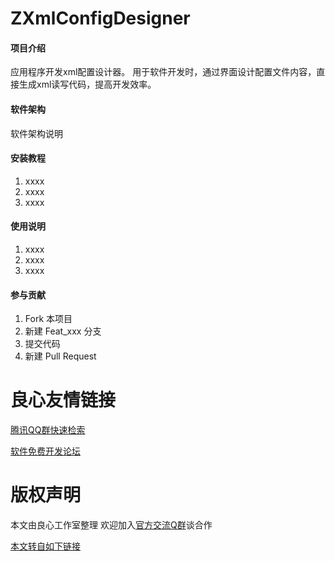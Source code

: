 # ZXmlConfigDesigner

#### 项目介绍
应用程序开发xml配置设计器。
用于软件开发时，通过界面设计配置文件内容，直接生成xml读写代码，提高开发效率。

#### 软件架构
软件架构说明


#### 安装教程

1. xxxx
2. xxxx
3. xxxx

#### 使用说明

1. xxxx
2. xxxx
3. xxxx

#### 参与贡献

1. Fork 本项目
2. 新建 Feat_xxx 分支
3. 提交代码
4. 新建 Pull Request



 # 良心友情链接

[腾讯QQ群快速检索](http://u.720life.cn/s/8cf73f7c)

[软件免费开发论坛](http://u.720life.cn/s/bbb01dc0)

# 版权声明 

本文由良心工作室整理 欢迎加入[官方交流Q群](https://u.720life.cn/s/f2316816)谈合作

[本文转自如下链接](http://u.720life.cn/g/2e71d0f0a5c601172267ba20d3a43c6e568abfbe9db4705757f8a723552b1ba2a116f64d33547d5fa086ec23330c33ccd0b7ef9974afd7deb02a8ccb13d833ad77f08cc8f179fef2a4770f8a17542cfc)